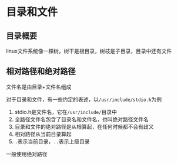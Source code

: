 # 目录和文件

## 目录概要

linux文件系统像一棵树，树干是根目录，树枝是子目录，目录中还有文件

## 相对路径和绝对路径

文件名是由目录+文件名组成

对于目录和文件，有一些约定的表述，以`/usr/include/stdio.h`为例

1. stdio.h是文件名，它在`/usr/include/`目录中
2. 全路径文件名包含了目录名和文件名，也叫绝对路径文件名
3. 目录和文件的绝对路径是从根算起，在任何时候都不会有歧义
4. 相对路径从当前目录算起
5. `.`表示当前目录，`..`表示上级目录

一般使用绝对路径



